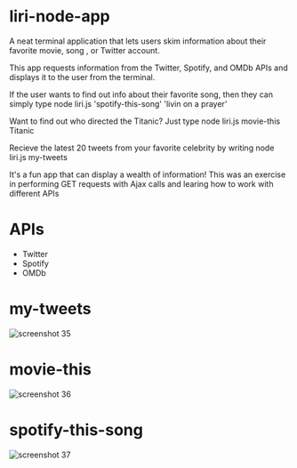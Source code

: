 # liri-node-app

A neat terminal application that lets users skim information about their favorite movie, song , or Twitter account.

This app requests information from the Twitter, Spotify, and OMDb APIs and displays it to the user from the terminal.

If the user wants to find out info about their favorite song, then they can simply type node liri.js 'spotify-this-song' 'livin on a prayer'

Want to find out who directed the Titanic? Just type node liri.js movie-this Titanic

Recieve the latest 20 tweets from your favorite celebrity by writing node liri.js my-tweets

It's a fun app that can display a wealth of information! This was an exercise in performing GET requests with Ajax calls and learing how to work with different APIs

# APIs
* Twitter
* Spotify
* OMDb




# my-tweets
![screenshot 35](https://user-images.githubusercontent.com/21977931/29147212-b192608a-7d33-11e7-91ef-5fac0d45c494.png)

# movie-this
![screenshot 36](https://user-images.githubusercontent.com/21977931/29147289-04708908-7d34-11e7-8042-6b655ca4b647.png)

# spotify-this-song
![screenshot 37](https://user-images.githubusercontent.com/21977931/29147335-5a9770bc-7d34-11e7-94a9-b07b5c3b0a32.png)
